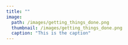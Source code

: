 ```yaml
---
title: ""
image: 
  path: /images/getting_things_done.png
  thumbnail: /images/getting_things_done.png
  caption: "This is the caption"
---
```

